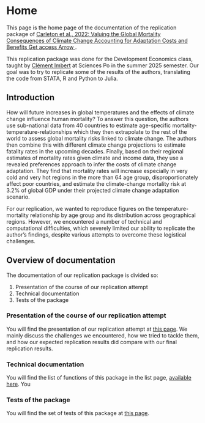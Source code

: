 # Home

This page is the home page of the documentation of the replication package of [Carleton et al., 2022: Valuing the Global Mortality Consequences of Climate Change Accounting for Adaptation Costs and Benefits Get access  Arrow ](https://doi.org/10.1093/qje/qjac020).

This replication package was done for the Development Economics class, taught by [Clément Imbert](https://sites.google.com/site/clemimbert/) at Sciences Po in the summer 2025 semester. Our goal was to try to replicate some of the results of the authors, translating the code from STATA, R and Python to Julia.

## Introduction

How will future increases in global temperatures and the effects of climate change influence human mortality?
To answer this question, the authors use sub-national data from 40 countries to estimate age-specific mortality-temperature-relationships which they then extrapolate to the rest of the world to assess global mortality risks linked to climate change.
The authors then combine this with different climate change projections to estimate fatality rates in the upcoming decades.
Finally, based on their regional estimates of mortality rates given climate and income data, they use a revealed preferences approach to infer the costs of climate change adaptation.
They find that mortality rates will increase especially in very cold and very hot regions in the more than 64 age group, disproportionately affect poor countries, and estimate the climate-change mortality risk at 3.2% of global GDP under their projected climate change adaptation scenario.

For our replication, we wanted to reproduce figures on the temperature-mortality relationship by age group and its distribution across geographical regions. However, we encountered a number of technical and computational difficulties, which severely limited our ability to replicate the author’s findings, despite various attempts to overcome these logistical challenges.

## Overview of documentation

The documentation of our replication package is divided so: 

1. Presentation of the course of our replication attempt
2. Technical documentation
3. Tests of the package

### Presentation of the course of our replication attempt

You will find the presentation of our replication attempt at [this page](./description.md).
We mainly discuss the challenges we encountered, how we tried to tackle them, and how our expected replication results
did compare with our final replication results.

### Technical documentation

You will find the list of functions of this package in the list page, [available here](./list.md).
You 

### Tests of the package

You will find the set of tests of this package at [this page](./tests.md).


